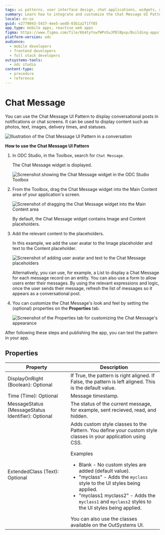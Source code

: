 ```yaml
---
tags: ui patterns, user interface design, chat applications, widgets, outsystems development
summary: Learn how to integrate and customize the Chat Message UI Pattern in OutSystems Developer Cloud (ODC) for enhanced chat functionalities.
locale: en-us
guid: e2779043-5437-4ee5-aed8-03b1a2f1ff85
app_type: mobile apps, reactive web apps
figma: https://www.figma.com/file/6G4tyYswfWPn5uJPDlBpvp/Building-apps?type=design&node-id=3203%3A10752&t=ZwHw8hXeFhwYsO5V-1
platform-version: odc
audience:
  - mobile developers
  - frontend developers
  - full stack developers
outsystems-tools:
  - odc studio
content-type:
  - procedure
  - reference
---
```


# Chat Message

You can use the Chat Message UI Pattern to display conversational posts in notifications or chat screens. It can be used to display content such as photos, text, images, delivery times, and statuses.

![Illustration of the Chat Message UI Pattern in a conversation](images/chatmessage-3.png "Chat Message UI Pattern")

**How to use the Chat Message UI Pattern**

1. In ODC Studio, in the Toolbox, search for `Chat Message`.
  
    The Chat Message widget is displayed.

    ![Screenshot showing the Chat Message widget in the ODC Studio Toolbox](images/chatmessage-1-ss.png "Chat Message Widget in ODC Studio Toolbox")

1. From the Toolbox, drag the Chat Message widget into the Main Content area of your application's screen.

    ![Screenshot of dragging the Chat Message widget into the Main Content area](images/chatmessage-2-ss.png "Dragging Chat Message Widget")

    By default, the Chat Message widget contains Image and Content placeholders.

1. Add the relevant content to the placeholders.

    In this example, we add the user avatar to the Image placeholder and text to the Content placeholder. 

    ![Screenshot of adding user avatar and text to the Chat Message placeholders](images/chatmessage-4-ss.png "Customizing Chat Message Content")

    Alternatively, you can use, for example, a List to display a Chat Message for each message record on an entity. You can also use a form to allow users enter their messages. By using the relevant expressions and logic, once the user sends their message, refresh the list of messages so it appears as a conversational post.

1. You can customize the Chat Message's look and feel by setting the (optional) properties on the **Properties** tab.

    ![Screenshot of the Properties tab for customizing the Chat Message's appearance](images/chatmessage-5-ss.png "Chat Message Properties Tab")

After following these steps and publishing the app, you can test the pattern in your app.

## Properties

| Property                                           | Description                                                                                                                                                                                                                                                                                                                                                                                                                                                                                                                                                                                                                          |
|----------------------------------------------------|--------------------------------------------------------------------------------------------------------------------------------------------------------------------------------------------------------------------------------------------------------------------------------------------------------------------------------------------------------------------------------------------------------------------------------------------------------------------------------------------------------------------------------------------------------------------------------------------------------------------------------------|
| DisplayOnRight (Boolean): Optional                 | If True, the pattern is right aligned. If False, the pattern is left aligned. This is the default value.                                                                                                                                                                                                                                                                                                                                                                                                                                                                                                                             |
| Time (Time): Optional                              | Message timestamp.                                                                                                                                                                                                                                                                                                                                                                                                                                                                                                                                                                                                                   |
| MessageStatus (MessageStatus Identifier): Optional | The status of the current message, for example, sent recieved, read, and hidden.                                                                                                                                                                                                                                                                                                                                                                                                                                                                                                                                                     |
| ExtendedClass (Text): Optional                     | Adds custom style classes to the Pattern. You define your custom style classes in your application using CSS. <p>Examples <ul><li>Blank - No custom styles are added (default value).</li><li>"myclass" - Adds the ``myclass`` style to the UI styles being applied.</li><li>"myclass1 myclass2" - Adds the ``myclass1`` and ``myclass2`` styles to the UI styles being applied.</li></ul></p>You can also use the classes available on the OutSystems UI. |
